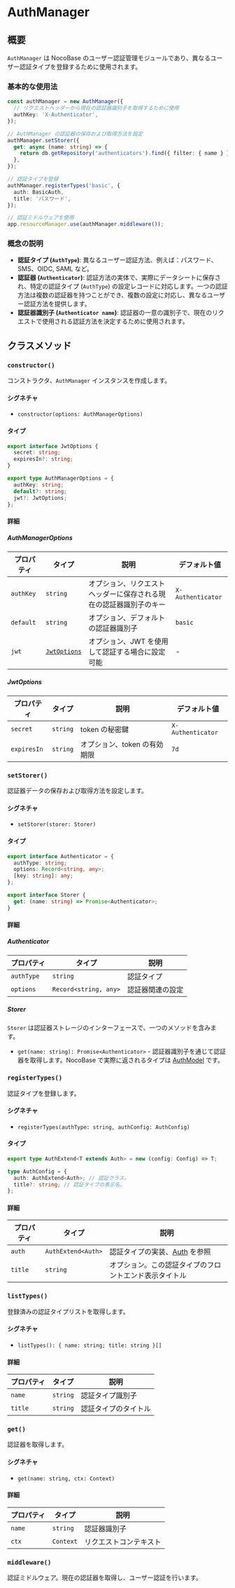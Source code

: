 # AuthManager

## 概要

`AuthManager` は NocoBase のユーザー認証管理モジュールであり、異なるユーザー認証タイプを登録するために使用されます。

### 基本的な使用法

```ts
const authManager = new AuthManager({
  // リクエストヘッダーから現在の認証器識別子を取得するために使用
  authKey: 'X-Authenticator',
});

// AuthManager の認証器の保存および取得方法を設定
authManager.setStorer({
  get: async (name: string) => {
    return db.getRepository('authenticators').find({ filter: { name } });
  },
});

// 認証タイプを登録
authManager.registerTypes('basic', {
  auth: BasicAuth,
  title: 'パスワード',
});

// 認証ミドルウェアを使用
app.resourceManager.use(authManager.middleware());
```

### 概念の説明

- **認証タイプ (`AuthType`)**: 異なるユーザー認証方法、例えば：パスワード、SMS、OIDC, SAML など。
- **認証器 (`Authenticator`)**: 認証方法の実体で、実際にデータシートに保存され、特定の認証タイプ (`AuthType`) の設定レコードに対応します。一つの認証方法は複数の認証器を持つことができ、複数の設定に対応し、異なるユーザー認証方法を提供します。
- **認証器識別子 (`Authenticator name`)**: 認証器の一意の識別子で、現在のリクエストで使用される認証方法を決定するために使用されます。

## クラスメソッド

### `constructor()`

コンストラクタ、`AuthManager` インスタンスを作成します。

#### シグネチャ

- `constructor(options: AuthManagerOptions)`

#### タイプ

```ts
export interface JwtOptions {
  secret: string;
  expiresIn?: string;
}

export type AuthManagerOptions = {
  authKey: string;
  default?: string;
  jwt?: JwtOptions;
};
```

#### 詳細

##### AuthManagerOptions

| プロパティ  | タイプ                      | 説明                                  | デフォルト値      |
| ----------- | --------------------------- | ------------------------------------- | ----------------- |
| `authKey`   | `string`                    | オプション、リクエストヘッダーに保存される現在の認証器識別子のキー | `X-Authenticator` |
| `default`   | `string`                    | オプション、デフォルトの認証器識別子  | `basic`           |
| `jwt`       | [`JwtOptions`](#jwtoptions) | オプション、JWT を使用して認証する場合に設定可能 | -                 |

##### JwtOptions

| プロパティ    | タイプ     | 説明               | デフォルト値      |
| ------------- | ---------- | ------------------ | ----------------- |
| `secret`      | `string`   | token の秘密鍵     | `X-Authenticator` |
| `expiresIn`   | `string`   | オプション、token の有効期限 | `7d`              |

### `setStorer()`

認証器データの保存および取得方法を設定します。

#### シグネチャ

- `setStorer(storer: Storer)`

#### タイプ

```ts
export interface Authenticator = {
  authType: string;
  options: Record<string, any>;
  [key: string]: any;
};

export interface Storer {
  get: (name: string) => Promise<Authenticator>;
}
```

#### 詳細

##### Authenticator

| プロパティ    | タイプ                  | 説明           |
| ------------- | ----------------------- | -------------- |
| `authType`    | `string`                | 認証タイプ     |
| `options`     | `Record<string, any>`   | 認証器関連の設定 |

##### Storer

`Storer` は認証器ストレージのインターフェースで、一つのメソッドを含みます。

- `get(name: string): Promise<Authenticator>` - 認証器識別子を通じて認証器を取得します。NocoBase で実際に返されるタイプは [AuthModel](../../handbook/auth/dev/api#authmodel) です。

### `registerTypes()`

認証タイプを登録します。

#### シグネチャ

- `registerTypes(authType: string, authConfig: AuthConfig)`

#### タイプ

```ts
export type AuthExtend<T extends Auth> = new (config: Config) => T;

type AuthConfig = {
  auth: AuthExtend<Auth>; // 認証クラス。
  title?: string; // 認証タイプの表示名。
};
```

#### 詳細

| プロパティ  | タイプ               | 説明                                 |
| ----------- | -------------------- | ------------------------------------ |
| `auth`      | `AuthExtend<Auth>`   | 認証タイプの実装、[Auth](./auth.md) を参照 |
| `title`     | `string`             | オプション。この認証タイプのフロントエンド表示タイトル |

### `listTypes()`

登録済みの認証タイプリストを取得します。

#### シグネチャ

- `listTypes(): { name: string; title: string }[]`

#### 詳細

| プロパティ  | タイプ     | 説明         |
| ----------- | ---------- | ------------ |
| `name`      | `string`   | 認証タイプ識別子 |
| `title`     | `string`   | 認証タイプのタイトル |

### `get()`

認証器を取得します。

#### シグネチャ

- `get(name: string, ctx: Context)`

#### 詳細

| プロパティ  | タイプ      | 説明       |
| ----------- | ----------- | ---------- |
| `name`      | `string`    | 認証器識別子 |
| `ctx`       | `Context`   | リクエストコンテキスト |

### `middleware()`

認証ミドルウェア。現在の認証器を取得し、ユーザー認証を行います。